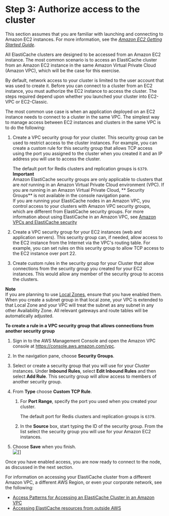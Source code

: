 # Step 3: Authorize access to the cluster<a name="GettingStarted.AuthorizeAccess"></a>

 This section assumes that you are familiar with launching and connecting to Amazon EC2 instances\. For more information, see the *[Amazon EC2 Getting Started Guide](https://docs.aws.amazon.com/AWSEC2/latest/GettingStartedGuide/)*\. 

All ElastiCache clusters are designed to be accessed from an Amazon EC2 instance\. The most common scenario is to access an ElastiCache cluster from an Amazon EC2 instance in the same Amazon Virtual Private Cloud \(Amazon VPC\), which will be the case for this exercise\. 

By default, network access to your cluster is limited to the user account that was used to create it\. Before you can connect to a cluster from an EC2 instance, you must authorize the EC2 instance to access the cluster\. The steps required depend upon whether you launched your cluster into EC2\-VPC or EC2\-Classic\.

The most common use case is when an application deployed on an EC2 instance needs to connect to a cluster in the same VPC\. The simplest way to manage access between EC2 instances and clusters in the same VPC is to do the following:

1. Create a VPC security group for your cluster\. This security group can be used to restrict access to the cluster instances\. For example, you can create a custom rule for this security group that allows TCP access using the port you assigned to the cluster when you created it and an IP address you will use to access the cluster\. 

   The default port for Redis clusters and replication groups is `6379`\.
**Important**  
Amazon ElastiCache security groups are only applicable to clusters that are *not* running in an Amazon Virtual Private Cloud environment \(VPC\)\. If you are running in an Amazon Virtual Private Cloud, ** Security Groups** is not available in the console navigation pane\.  
If you are running your ElastiCache nodes in an Amazon VPC, you control access to your clusters with Amazon VPC security groups, which are different from ElastiCache security groups\. For more information about using ElastiCache in an Amazon VPC, see [Amazon VPCs and ElastiCache security](VPCs.md)

1. Create a VPC security group for your EC2 instances \(web and application servers\)\. This security group can, if needed, allow access to the EC2 instance from the Internet via the VPC's routing table\. For example, you can set rules on this security group to allow TCP access to the EC2 instance over port 22\.

1. Create custom rules in the security group for your Cluster that allow connections from the security group you created for your EC2 instances\. This would allow any member of the security group to access the clusters\.

**Note**  
If you are planning to use [Local Zones](https://docs.aws.amazon.com/AmazonElastiCache/latest/red-ug/Local_zones.html), ensure that you have enabled them\. When you create a subnet group in that local zone, your VPC is extended to that Local Zone and your VPC will treat the subnet as any subnet in any other Availability Zone\. All relevant gateways and route tables will be automatically adjusted\.

**To create a rule in a VPC security group that allows connections from another security group**

1. Sign in to the AWS Management Console and open the Amazon VPC console at [https://console\.aws\.amazon\.com/vpc](https://console.aws.amazon.com/vpc)\.

1. In the navigation pane, choose **Security Groups**\.

1. Select or create a security group that you will use for your Cluster instances\. Under **Inbound Rules**, select **Edit Inbound Rules** and then select **Add Rule**\. This security group will allow access to members of another security group\.

1. From **Type** choose **Custom TCP Rule**\.

   1. For **Port Range**, specify the port you used when you created your cluster\.

      The default port for Redis clusters and replication groups is `6379`\.

   1. In the **Source** box, start typing the ID of the security group\. From the list select the security group you will use for your Amazon EC2 instances\.

1. Choose **Save** when you finish\.  
![\[\]](http://docs.aws.amazon.com/AmazonElastiCache/latest/red-ug/images/VPC-Rules.png)

Once you have enabled access, you are now ready to connect to the node, as discussed in the next section\.

For information on accessing your ElastiCache cluster from a different Amazon VPC, a different AWS Region, or even your corporate network, see the following:
+ [Access Patterns for Accessing an ElastiCache Cluster in an Amazon VPC](elasticache-vpc-accessing.md)
+ [Accessing ElastiCache resources from outside AWS](accessing-elasticache.md#access-from-outside-aws)